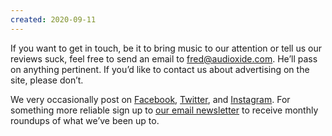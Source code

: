 ```yaml
---
created: 2020-09-11
---
```


If you want to get in touch, be it to bring music to our attention or tell us our reviews suck, feel free to send an email to [fred@audioxide.com](mail:fred@audioxide.com). He’ll pass on anything pertinent. If you’d like to contact us about advertising on the site, please don’t.

We very occasionally post on [Facebook](https://www.facebook.com/Audioxide/), [Twitter](https://twitter.com/audioxide), and [Instagram](https://www.instagram.com/audioxidecom/). For something more reliable sign up to [our email newsletter](https://eepurl.com/cox6qr) to receive monthly roundups of what we’ve been up to.
